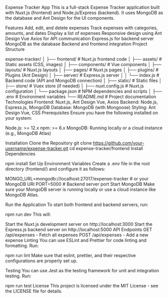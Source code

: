 Expense Tracker App
This is a full-stack Expense Tracker application built with Nuxt.js (frontend) and Node.js/Express (backend). It uses MongoDB as the database and Ant Design for the UI components.

Features
Add, edit, and delete expenses
Track expenses with categories, amounts, and dates
Display a list of expenses
Responsive design using Ant Design Vue
Axios for API communication
Express.js for backend server
MongoDB as the database
Backend and frontend integration
Project Structure



expense-tracker/
│
├── frontend/                      # Nuxt.js frontend code
│   ├── assets/                    # Static assets (CSS, images)
│   ├── components/                # Vue components
│   ├── layouts/                   # Nuxt.js layouts
│   ├── pages/                     # Nuxt.js pages
│   ├── plugins/                   # Plugins (Ant Design)
│   ├── server/                    # Express.js server
│   │   └── index.js               # Backend code (API and MongoDB connection)
│   ├── static/                    # Static files
│   ├── store/                     # Vuex store (if needed)
│   ├── nuxt.config.js             # Nuxt.js configuration
│   └── package.json               # NPM dependencies and scripts
│
├── .env                           # Environment variables
└── README.md                      # Project documentation
Technologies
Frontend: Nuxt.js, Ant Design Vue, Axios
Backend: Node.js, Express.js, MongoDB
Database: MongoDB (with Mongoose)
Styling: Ant Design Vue, CSS
Prerequisites
Ensure you have the following installed on your system:

Node.js: >= 12.x
npm: >= 6.x
MongoDB: Running locally or a cloud instance (e.g., MongoDB Atlas)


Installation
Clone the Repository
git clone https://github.com/your-username/expense-tracker.git
cd expense-tracker/frontend
Install Dependencies


npm install
Set Up Environment Variables
Create a .env file in the root directory (frontend/) and configure it as follows:



MONGO_URL=mongodb://localhost:27017/expense-tracker  # or your MongoDB URI
PORT=5000  # Backend server port
Start MongoDB
Make sure your MongoDB server is running locally or use a cloud instance like MongoDB Atlas.

Run the Application
To start both frontend and backend servers, run:


npm run dev
This will:

Start the Nuxt.js development server on http://localhost:3000
Start the Express.js backend server on http://localhost:5000
API Endpoints
GET /api/expenses - Fetch all expenses
POST /api/expenses - Add a new expense
Linting
You can use ESLint and Prettier for code linting and formatting. Run:


npm run lint
Make sure that eslint, prettier, and their respective configurations are properly set up.

Testing
You can use Jest as the testing framework for unit and integration testing. Run:


npm run test
License
This project is licensed under the MIT License - see the LICENSE file for details.

